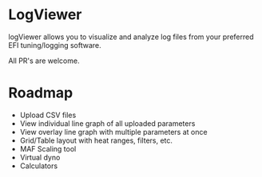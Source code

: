 # LogViewer

logViewer allows you to visualize and analyze log files from your preferred EFI tuning/logging software.

All PR's are welcome.


# Roadmap

* Upload CSV files
* View individual line graph of all uploaded parameters
* View overlay line graph with multiple parameters at once
* Grid/Table layout with heat ranges, filters, etc.
* MAF Scaling tool
* Virtual dyno
* Calculators

